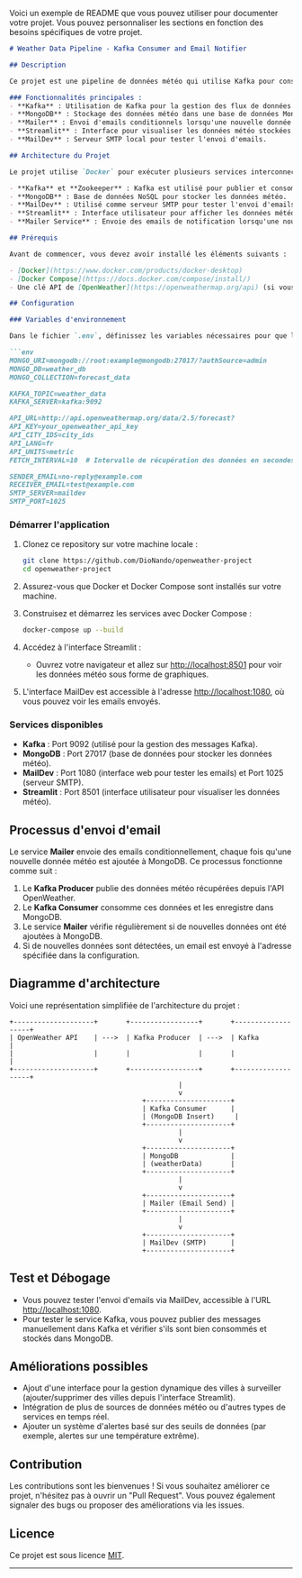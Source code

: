 Voici un exemple de README que vous pouvez utiliser pour documenter votre projet. Vous pouvez personnaliser les sections en fonction des besoins spécifiques de votre projet.

```markdown
# Weather Data Pipeline - Kafka Consumer and Email Notifier

## Description

Ce projet est une pipeline de données météo qui utilise Kafka pour consommer des données provenant d'une source externe, les stocke dans une base de données MongoDB et envoie des notifications par email lorsque de nouvelles données sont ajoutées ou mises à jour dans MongoDB. Ce projet inclut également des outils comme MailDev pour l'envoi d'emails locaux, ainsi qu'une interface Streamlit pour visualiser les données en temps réel.

### Fonctionnalités principales :
- **Kafka** : Utilisation de Kafka pour la gestion des flux de données en temps réel.
- **MongoDB** : Stockage des données météo dans une base de données MongoDB.
- **Mailer** : Envoi d'emails conditionnels lorsqu'une nouvelle donnée est ajoutée.
- **Streamlit** : Interface pour visualiser les données météo stockées dans MongoDB avec des graphiques et des tableaux.
- **MailDev** : Serveur SMTP local pour tester l'envoi d'emails.

## Architecture du Projet

Le projet utilise `Docker` pour exécuter plusieurs services interconnectés, qui sont :

- **Kafka** et **Zookeeper** : Kafka est utilisé pour publier et consommer les données météo.
- **MongoDB** : Base de données NoSQL pour stocker les données météo.
- **MailDev** : Utilisé comme serveur SMTP pour tester l'envoi d'emails.
- **Streamlit** : Interface utilisateur pour afficher les données météo en temps réel.
- **Mailer Service** : Envoie des emails de notification lorsqu'une nouvelle donnée est ajoutée dans MongoDB.

## Prérequis

Avant de commencer, vous devez avoir installé les éléments suivants :

- [Docker](https://www.docker.com/products/docker-desktop)
- [Docker Compose](https://docs.docker.com/compose/install/)
- Une clé API de [OpenWeather](https://openweathermap.org/api) (si vous utilisez un service météo externe).

## Configuration

### Variables d'environnement

Dans le fichier `.env`, définissez les variables nécessaires pour que les services fonctionnent correctement :

```env
MONGO_URI=mongodb://root:example@mongodb:27017/?authSource=admin
MONGO_DB=weather_db
MONGO_COLLECTION=forecast_data

KAFKA_TOPIC=weather_data
KAFKA_SERVER=kafka:9092

API_URL=http://api.openweathermap.org/data/2.5/forecast?
API_KEY=your_openweather_api_key
API_CITY_IDS=city_ids
API_LANG=fr
API_UNITS=metric
FETCH_INTERVAL=10  # Intervalle de récupération des données en secondes

SENDER_EMAIL=no-reply@example.com
RECEIVER_EMAIL=test@example.com
SMTP_SERVER=maildev
SMTP_PORT=1025
```

### Démarrer l'application

1. Clonez ce repository sur votre machine locale :
   ```bash
   git clone https://github.com/DioNando/openweather-project
   cd openweather-project
   ```

2. Assurez-vous que Docker et Docker Compose sont installés sur votre machine.

3. Construisez et démarrez les services avec Docker Compose :
   ```bash
   docker-compose up --build
   ```

4. Accédez à l'interface Streamlit :
   - Ouvrez votre navigateur et allez sur [http://localhost:8501](http://localhost:8501) pour voir les données météo sous forme de graphiques.

5. L'interface MailDev est accessible à l'adresse [http://localhost:1080](http://localhost:1080), où vous pouvez voir les emails envoyés.

### Services disponibles

- **Kafka** : Port 9092 (utilisé pour la gestion des messages Kafka).
- **MongoDB** : Port 27017 (base de données pour stocker les données météo).
- **MailDev** : Port 1080 (interface web pour tester les emails) et Port 1025 (serveur SMTP).
- **Streamlit** : Port 8501 (interface utilisateur pour visualiser les données météo).

## Processus d'envoi d'email

Le service **Mailer** envoie des emails conditionnellement, chaque fois qu'une nouvelle donnée météo est ajoutée à MongoDB. Ce processus fonctionne comme suit :
1. Le **Kafka Producer** publie des données météo récupérées depuis l'API OpenWeather.
2. Le **Kafka Consumer** consomme ces données et les enregistre dans MongoDB.
3. Le service **Mailer** vérifie régulièrement si de nouvelles données ont été ajoutées à MongoDB.
4. Si de nouvelles données sont détectées, un email est envoyé à l'adresse spécifiée dans la configuration.

## Diagramme d'architecture

Voici une représentation simplifiée de l'architecture du projet :

```
+--------------------+       +-----------------+       +-------------------+
| OpenWeather API    | --->  | Kafka Producer  | --->  | Kafka             |
|                    |       |                 |       |                   |
+--------------------+       +-----------------+       +-------------------+
                                          |                   
                                          v
                                 +---------------------+
                                 | Kafka Consumer      |
                                 | (MongoDB Insert)     |
                                 +---------------------+
                                          |
                                          v
                                 +---------------------+
                                 | MongoDB             |
                                 | (weatherData)       |
                                 +---------------------+
                                          |
                                          v
                                 +---------------------+
                                 | Mailer (Email Send) |
                                 +---------------------+
                                          |
                                          v
                                 +---------------------+
                                 | MailDev (SMTP)      |
                                 +---------------------+
```

## Test et Débogage

- Vous pouvez tester l'envoi d'emails via MailDev, accessible à l'URL [http://localhost:1080](http://localhost:1080).
- Pour tester le service Kafka, vous pouvez publier des messages manuellement dans Kafka et vérifier s'ils sont bien consommés et stockés dans MongoDB.

## Améliorations possibles

- Ajout d'une interface pour la gestion dynamique des villes à surveiller (ajouter/supprimer des villes depuis l'interface Streamlit).
- Intégration de plus de sources de données météo ou d'autres types de services en temps réel.
- Ajouter un système d'alertes basé sur des seuils de données (par exemple, alertes sur une température extrême).

## Contribution

Les contributions sont les bienvenues ! Si vous souhaitez améliorer ce projet, n'hésitez pas à ouvrir un "Pull Request". Vous pouvez également signaler des bugs ou proposer des améliorations via les issues.

## Licence

Ce projet est sous licence [MIT](https://opensource.org/licenses/MIT).

---
